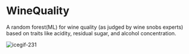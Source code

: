 # WineQuality

A random forest(ML) for wine quality (as judged by wine snobs experts) based on traits like acidity, residual sugar, and alcohol concentration.


![icegif-231](https://user-images.githubusercontent.com/107714981/200118580-eea5bbcb-0eeb-49fc-a4e2-405051fc42ed.gif)
